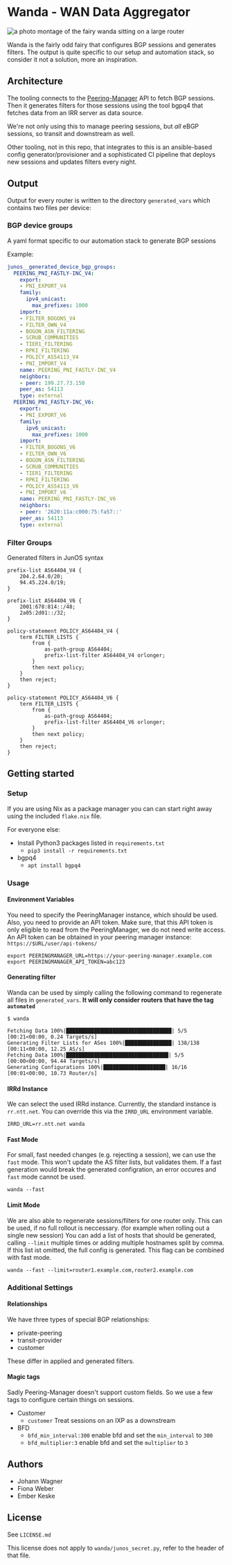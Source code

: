 # Wanda - WAN Data Aggregator

![a photo montage of the fairy wanda sitting on a large router](https://user-images.githubusercontent.com/11413574/206003257-b5eea095-50a6-4844-8c06-b2641805f7bc.png)

Wanda is the fairly odd fairy that configures BGP sessions and generates filters.
The output is quite specific to our setup and automation stack, so consider it not a solution, more an inspiration.


## Architecture

The tooling connects to the [Peering-Manager](https://peering-manager.net/) API to fetch BGP sessions.
Then it generates filters for those sessions using the tool bgpq4 that fetches data from an IRR server as data source.

We're not only using this to manage peering sessions, but *all* eBGP sessions, so transit and downstream as well.

Other tooling, not in this repo, that integrates to this is an ansible-based config generator/provisioner and a sophisticated CI pipeline that deploys new sessions and updates filters every night.


## Output

Output for every router is written to the directory `generated_vars` which contains two files per device:


### BGP device groups
A yaml format specific to our automation stack to generate BGP sessions

Example:
```yaml
junos__generated_device_bgp_groups:
  PEERING_PNI_FASTLY-INC_V4:
    export:
    - PNI_EXPORT_V4
    family:
      ipv4_unicast:
        max_prefixes: 1000
    import:
    - FILTER_BOGONS_V4
    - FILTER_OWN_V4
    - BOGON_ASN_FILTERING
    - SCRUB_COMMUNITIES
    - TIER1_FILTERING
    - RPKI_FILTERING
    - POLICY_AS54113_V4
    - PNI_IMPORT_V4
    name: PEERING_PNI_FASTLY-INC_V4
    neighbors:
    - peer: 199.27.73.150
    peer_as: 54113
    type: external
  PEERING_PNI_FASTLY-INC_V6:
    export:
    - PNI_EXPORT_V6
    family:
      ipv6_unicast:
        max_prefixes: 1000
    import:
    - FILTER_BOGONS_V6
    - FILTER_OWN_V6
    - BOGON_ASN_FILTERING
    - SCRUB_COMMUNITIES
    - TIER1_FILTERING
    - RPKI_FILTERING
    - POLICY_AS54113_V6
    - PNI_IMPORT_V6
    name: PEERING_PNI_FASTLY-INC_V6
    neighbors:
    - peer: '2620:11a:c000:75:fa57::'
    peer_as: 54113
    type: external
```


### Filter Groups

Generated filters in JunOS syntax

```
prefix-list AS64404_V4 {
    204.2.64.0/20;
    94.45.224.0/19;
}

prefix-list AS64404_V6 {
    2001:678:814::/48;
    2a05:2d01::/32;
}

policy-statement POLICY_AS64404_V4 {
    term FILTER_LISTS {
        from {
            as-path-group AS64404;
            prefix-list-filter AS64404_V4 orlonger;
        }
        then next policy;
    }
    then reject;
}

policy-statement POLICY_AS64404_V6 {
    term FILTER_LISTS {
        from {
            as-path-group AS64404;
            prefix-list-filter AS64404_V6 orlonger;
        }
        then next policy;
    }
    then reject;
}
```


## Getting started

### Setup
If you are using Nix as a package manager you can can start right away using the included `flake.nix` file.

For everyone else:
- Install Python3 packages listed in `requirements.txt`
  - `pip3 install -r requirements.txt`
- bgpq4
  - `apt install bgpq4`


### Usage

#### Environment Variables

You need to specify the PeeringManager instance, which should be used. Also, you need to provide an API token.
Make sure, that this API token is only eligible to read from the PeeringManager, we do not need write access.
An API token can be obtained in your peering manager instance: `https://$URL/user/api-tokens/`


```shell
export PEERINGMANAGER_URL=https://your-peering-manager.example.com
export PEERINGMANAGER_API_TOKEN=abc123
```

#### Generating filter

Wanda can be used by simply calling the following command to regenerate all files in `generated_vars`.
**It will only consider routers that have the tag `automated`**

```shell
$ wanda

Fetching Data 100%|██████████████████████████████████| 5/5 [00:21<00:00, 0.24 Targets/s]
Generating Filter Lists for ASes 100%|███████████████| 138/138 [00:11<00:00, 12.25 AS/s]
Fetching Data 100%|█████████████████████████████████| 5/5 [00:00<00:00, 94.44 Targets/s]
Generating Configurations 100%|████████████████████| 16/16 [00:01<00:00, 10.73 Router/s]

```

#### IRRd Instance

We can select the used IRRd instance. Currently, the standard instance is `rr.ntt.net`. You can override this via the `IRRD_URL` environment variable.
```shell
IRRD_URL=rr.ntt.net wanda
```

#### Fast Mode

For small, fast needed changes (e.g. rejecting a session), we can use the `fast` mode.
This won't update the AS filter lists, but validates them. If a fast generation would break the generated configration, an error occures and `fast` mode cannot be used.

```shell
wanda --fast
```

#### Limit Mode

We are also able to regenerate sessions/filters for one router only. This can be used, if no full rollout is neccessary. (for example when rolling out a single new session)
You can add a list of hosts that should be generated, calling `--limit` multiple times or adding multiple hostnames split by comma.
If this list ist omitted, the full config is generated.
This flag can be combined with fast mode.

```shell
wanda --fast --limit=router1.example.com,router2.example.com
```

### Additional Settings

#### Relationships

We have three types of special BGP relationships:
- private-peering
- transit-provider
- customer

These differ in applied and generated filters.

#### Magic tags
Sadly Peering-Manager doesn't support custom fields. So we use a few tags to configure certain things on sessions.

- Customer
  - `customer` Treat sessions on an IXP as a downstream
- BFD
  - `bfd_min_interval:300` enable bfd and set the `min_interval` to `300`
  - `bfd_multiplier:3` enable bfd and set the `multiplier` to `3`

## Authors

- Johann Wagner
- Fiona Weber
- Ember Keske

## License

See `LICENSE.md`

This license does not apply to `wanda/junos_secret.py`, refer to the header of that file. 
